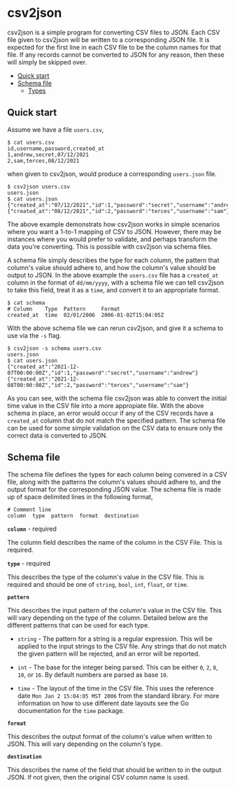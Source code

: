 # csv2json

csv2json is a simple program for converting CSV files to JSON. Each CSV file
given to csv2json will be written to a corresponding JSON file. It is expected
for the first line in each CSV file to be the column names for that file. If
any records cannot be converted to JSON for any reason, then these will simply
be skipped over.

* [Quick start](#quick-start)
* [Schema file](#schema-file)
  * [Types](#types)

## Quick start

Assume we have a file `users.csv`,

    $ cat users.csv
    id,username,password,created_at
    1,andrew,secret,07/12/2021
    2,sam,terces,08/12/2021

when given to csv2json, would produce a corresponding `users.json` file.

    $ csv2json users.csv
    users.json
    $ cat users.json
    {"created_at":"07/12/2021","id":1,"password":"secret","username":"andrew"}
    {"created_at":"08/12/2021","id":2,"password":"terces","username":"sam"}

The above example demonstrats how csv2json works in simple scenarios where you
want a 1-to-1 mapping of CSV to JSON. However, there may be instances where you
would prefer to validate, and perhaps transform the data you're converting.
This is possible with csv2json via schema files.

A schema file simply describes the type for each column, the pattern that
column's value should adhere to, and how the column's value should be output
to JSON. In the above example the `users.csv` file has a `created_at` column
in the format of `dd/mm/yyyy`, with a schema file we can tell csv2json to take
this field, treat it as a `time`, and convert it to an appropriate format.

    $ cat schema
    # Column    Type  Pattern     Format
    created_at  time  02/01/2006  2006-01-02T15:04:05Z

With the above schema file we can rerun csv2json, and give it a schema to use
via the `-s` flag.

    $ csv2json -s schema users.csv
    users.json
    $ cat users.json
	{"created_at":"2021-12-07T00:00:00Z","id":1,"password":"secret","username":"andrew"}
	{"created_at":"2021-12-08T00:00:00Z","id":2,"password":"terces","username":"sam"}

As you can see, with the schema file csv2json was able to convert the initial
time value in the CSV file into a more appropiate file. With the above schema
in place, an error would occur if any of the CSV records have a `created_at`
column that do not match the specified pattern. The schema file can be used for
some simple validation on the CSV data to ensure only the correct data is
converted to JSON.

## Schema file

The schema file defines the types for each column being convered in a CSV file,
along with the patterns the column's values should adhere to, and the output
format for the corresponding JSON value. The schema file is made up of space
delimited lines in the following format,

    # Comment line
    column  type  pattern  format  destination

**`column`** - required

The column field describes the name of the column in the CSV File. This is
required.

**`type`** - required

This describes the type of the column's value in the CSV file. This is required
and should be one of `string`, `bool`, `int`, `float`, or `time`.

**`pattern`**

This describes the input pattern of the column's value in the CSV file. This
will vary depending on the type of the column. Detailed below are the different
patterns that can be used for each type.

  * `string` - The pattern for a string is a regular expression. This will be
  applied to the input strings to the CSV file. Any strings that do not match
  the given pattern will be rejected, and an error will be reported.

  * `int` - The base for the integer being parsed. This can be either `0`,
  `2`, `8`, `10`, or `16`. By default numbers are parsed as base `10`.

  * `time` -  The layout of the time in the CSV file. This uses the reference
  date `Mon Jan 2 15:04:05 MST 2006` from the standard library. For more
  information on how to use different date layouts see the Go documentation
  for the `time` package.

**`format`**

This describes the output format of the column's value when written to JSON.
This will vary depending on the column's type.

**`destination`**

This describes the name of the field that should be written to in the output
JSON. If not given, then the original CSV column name is used.
